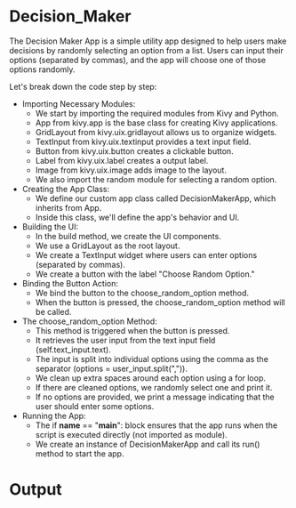 # Decision_Maker
The Decision Maker App is a simple utility app designed to help users make decisions by randomly selecting an option from a list. Users can input their options (separated by commas), and the app will choose one of those options randomly.

Let's break down the code step by step:
- Importing Necessary Modules:
    - We start by importing the required modules from Kivy and Python.
    - App from kivy.app is the base class for creating Kivy applications.
    - GridLayout from kivy.uix.gridlayout allows us to organize widgets.
    - TextInput from kivy.uix.textinput provides a text input field.
    - Button from kivy.uix.button creates a clickable button.
    - Label from kivy.uix.label creates a output label.
    - Image from kivy.uix.image adds image to the layout.
    - We also import the random module for selecting a random option.
- Creating the App Class:
    - We define our custom app class called DecisionMakerApp, which inherits from App.
    - Inside this class, we'll define the app's behavior and UI.
- Building the UI:
    - In the build method, we create the UI components.
    - We use a GridLayout as the root layout.
    - We create a TextInput widget where users can enter options (separated by commas).
    - We create a button with the label "Choose Random Option."
- Binding the Button Action:
    - We bind the button to the choose_random_option method.
    - When the button is pressed, the choose_random_option method will be called.
- The choose_random_option Method:
    - This method is triggered when the button is pressed.
    - It retrieves the user input from the text input field (self.text_input.text).
    - The input is split into individual options using the comma as the separator (options = user_input.split(",")).
    - We clean up extra spaces around each option using a for loop.
    - If there are cleaned options, we randomly select one and print it.
    - If no options are provided, we print a message indicating that the user should enter some options.
- Running the App:
    - The if __name__ == "__main__": block ensures that the app runs when the script is executed directly (not imported as module).
    - We create an instance of DecisionMakerApp and call its run() method to start the app.

# Output
